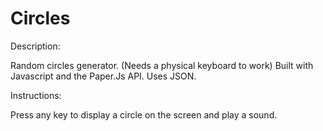 # Circles

Description:

Random circles generator. (Needs a physical keyboard to work)
Built with Javascript and the Paper.Js API.
Uses JSON.

Instructions:

Press any key to display a circle on the screen and play a sound.
